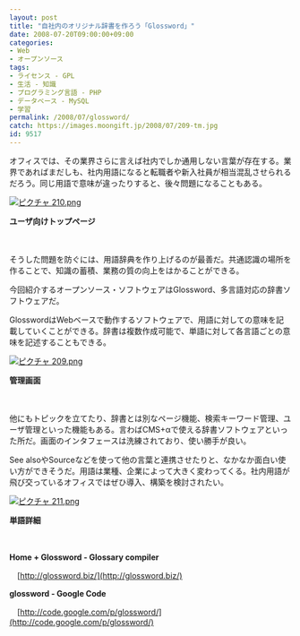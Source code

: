 ```yaml
---
layout: post
title: "自社内のオリジナル辞書を作ろう「Glossword」"
date: 2008-07-20T09:00:00+09:00
categories:
- Web
- オープンソース
tags: 
- ライセンス - GPL
- 生活 - 知識
- プログラミング言語 - PHP
- データベース - MySQL
- 学習
permalink: /2008/07/glossword/
catch: https://images.moongift.jp/2008/07/209-tm.jpg
id: 9517
---
```

オフィスでは、その業界さらに言えば社内でしか通用しない言葉が存在する。業界であればまだしも、社内用語になると転職者や新入社員が相当混乱させられるだろう。同じ用語で意味が違ったりすると、後々問題になることもある。

  

[![ピクチャ 210.png](https://images.moongift.jp/2008/07/210-tm.jpg)](https://images.moongift.jp/2008/07/210.jpg)  
  
**ユーザ向けトップページ**

  

　

  

そうした問題を防ぐには、用語辞典を作り上げるのが最善だ。共通認識の場所を作ることで、知識の蓄積、業務の質の向上をはかることができる。

  

今回紹介するオープンソース・ソフトウェアはGlossword、多言語対応の辞書ソフトウェアだ。

  
  
<!--more-->  

GlosswordはWebベースで動作するソフトウェアで、用語に対しての意味を記載していくことができる。辞書は複数作成可能で、単語に対して各言語ごとの意味を記述することもできる。

  

[![ピクチャ 209.png](https://images.moongift.jp/2008/07/209-tm.jpg)](https://images.moongift.jp/2008/07/209.jpg)  
  
**管理画面**

  

　

  

他にもトピックを立てたり、辞書とは別なページ機能、検索キーワード管理、ユーザ管理といった機能もある。言わばCMS+αで使える辞書ソフトウェアといった所だ。画面のインタフェースは洗練されており、使い勝手が良い。

  

See alsoやSourceなどを使って他の言葉と連携させたりと、なかなか面白い使い方ができそうだ。用語は業種、企業によって大きく変わってくる。社内用語が飛び交っているオフィスではぜひ導入、構築を検討されたい。

  

[![ピクチャ 211.png](https://images.moongift.jp/2008/07/211-tm.jpg)](https://images.moongift.jp/2008/07/211.jpg)  
  
**単語詳細**

  

　

  

**Home + Glossword - Glossary compiler**  
  
　[http://glossword.biz/](http://glossword.biz/)

  

**glossword - Google Code**  
  
　[http://code.google.com/p/glossword/](http://code.google.com/p/glossword/)

  
